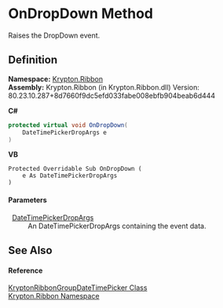 # OnDropDown Method


Raises the DropDown event.



## Definition
**Namespace:** <a href="1e9bc734-cff9-e9b8-f013-94cdac669794.md">Krypton.Ribbon</a>  
**Assembly:** Krypton.Ribbon (in Krypton.Ribbon.dll) Version: 80.23.10.287+8d7660f9dc5efd033fabe008ebfb904beab6d444

**C#**
``` C#
protected virtual void OnDropDown(
	DateTimePickerDropArgs e
)
```
**VB**
``` VB
Protected Overridable Sub OnDropDown ( 
	e As DateTimePickerDropArgs
)
```



#### Parameters
<dl><dt>  <a href="9c891425-5f0e-fa0d-4a73-1e3516aebc41.md">DateTimePickerDropArgs</a></dt><dd>An DateTimePickerDropArgs containing the event data.</dd></dl>

## See Also


#### Reference
<a href="04dc8f1d-ae62-bf76-1852-b1ac85917f24.md">KryptonRibbonGroupDateTimePicker Class</a>  
<a href="1e9bc734-cff9-e9b8-f013-94cdac669794.md">Krypton.Ribbon Namespace</a>  
